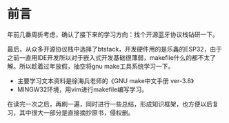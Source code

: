 # 前言

年前几番周折考虑，确认了接下来的学习方向：找个开源蓝牙协议栈钻研一下。

最后，从众多开源协议栈中选择了btstack，开发硬件用的是乐鑫的ESP32，由于之前一直用IDE开发所以对于嵌入式开发基础很薄弱，makefile什么的都不太了解。所以趁着过年放假，抽空将gnu make工具系统学习一下。

- 主要学习文本资料是徐海兵老师的《GNU make中文手册 ver-3.8》
- MINGW32环境，用vim进行makefile编写学习。

在读完一次之后，再刷一遍，同时进行一些总结，形成知识框架，也方便以后复习，其中很大一部分是直接摘抄原书，侵权删。

